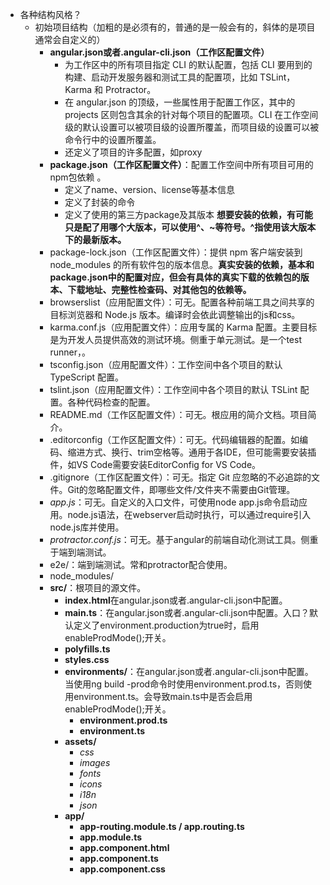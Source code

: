 * 各种结构风格？
    * 初始项目结构（加粗的是必须有的，普通的是一般会有的，斜体的是项目通常会自定义的）
        * **angular.json或者.angular-cli.json（工作区配置文件）**
            * 为工作区中的所有项目指定 CLI 的默认配置，包括 CLI 要用到的构建、启动开发服务器和测试工具的配置项，比如 TSLint，Karma 和 Protractor。
            * 在 angular.json 的顶级，一些属性用于配置工作区，其中的 projects 区则包含其余的针对每个项目的配置项。CLI 在工作空间级的默认设置可以被项目级的设置所覆盖，而项目级的设置可以被命令行中的设置所覆盖。
            * 还定义了项目的许多配置，如proxy
        * **package.json（工作区配置文件）**：配置工作空间中所有项目可用的 npm包依赖 。
            * 定义了name、version、license等基本信息
            * 定义了封装的命令
            * 定义了使用的第三方package及其版本
            **想要安装的依赖，有可能只是配了用哪个大版本，可以使用^、~等符号。^指使用该大版本下的最新版本。**
        * package-lock.json（工作区配置文件）：提供 npm 客户端安装到 node_modules 的所有软件包的版本信息。**真实安装的依赖，基本和package.json中的配置对应，但会有具体的真实下载的依赖包的版本、下载地址、完整性检查码、对其他包的依赖等。**
        * browserslist（应用配置文件）：可无。配置各种前端工具之间共享的目标浏览器和 Node.js 版本。编译时会依此调整输出的js和css。
        * karma.conf.js（应用配置文件）：应用专属的 Karma 配置。主要目标是为开发人员提供高效的测试环境。侧重于单元测试。是一个test runner，。
        * tsconfig.json（应用配置文件）：工作空间中各个项目的默认 TypeScript 配置。
        * tslint.json（应用配置文件）：工作空间中各个项目的默认 TSLint 配置。各种代码检查的配置。
        * README.md（工作区配置文件）：可无。根应用的简介文档。项目简介。
        * .editorconfig（工作区配置文件）：可无。代码编辑器的配置。如编码、缩进方式、换行、trim空格等。通用于各IDE，但可能需要安装插件，如VS Code需要安装EditorConfig for VS Code。
        * .gitignore（工作区配置文件）：可无。指定 Git 应忽略的不必追踪的文件。Git的忽略配置文件，即哪些文件/文件夹不需要由Git管理。
        * *app.js*：可无。自定义的入口文件，可使用node app.js命令启动应用。node.js语法，在webserver启动时执行，可以通过require引入node.js库并使用。
        * *protractor.conf.js*：可无。基于angular的前端自动化测试工具。侧重于端到端测试。
        * e2e/：端到端测试。常和protractor配合使用。
        * node_modules/
        * **src/**：根项目的源文件。
            * **index.html**在angular.json或者.angular-cli.json中配置。
            * **main.ts**：在angular.json或者.angular-cli.json中配置。入口？默认定义了environment.production为true时，启用enableProdMode();开关。
            * **polyfills.ts**
            * **styles.css**
            * **environments/**：在angular.json或者.angular-cli.json中配置。当使用ng build -prod命令时使用environment.prod.ts，否则使用environment.ts。会导致main.ts中是否会启用enableProdMode();开关。
                * **environment.prod.ts**
                * **environment.ts**
            * **assets/**
                * *css*
                * *images*
                * *fonts*
                * *icons*
                * *i18n*
                * *json*
            * **app/**
                * **app-routing.module.ts / app.routing.ts**
                * **app.module.ts**
                * **app.component.html**
                * **app.component.ts**
                * **app.component.css**
